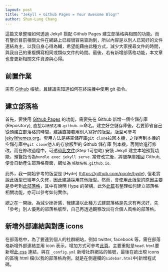 ```yaml
---
layout: post
title: "Jekyll + Github Pages = Your Awesome Blog!"
author: Shun-Lung Chang
---
```


<p class="message">
這篇文章整理如何透過 Jekyll 搭配 Github Pages 建立部落格與相關的功能。而有鑒於目前相關文件在網路上已經很容易查詢到，所以內容是以別人已寫好的文件連結為主，以我自身心得為輔，希望能藉由此種方式，減少大家搜尋文件的時間，與我自己的重複撰寫相同或類似文件的時間。最後，若有新增部落格功能，本文章也會更新相關文件資源與心得。
</p>

<!--more-->

## 前置作業

需有 [Github](https://github.com/) 帳號，且建議需知道如何在終端機中使用 git 指令。

## 建立部落格

首先，要使用 [Github Pages](https://pages.github.com/) 的功能，需要先在 Github 新增一個空儲存庫 (Repository), 直接以`帳號名稱.github.io`命名。建立好空儲存庫後，若要節省自己從頭建立部落格的時間，建議直接套用別人寫好的版型。版型可參考[jekyllthemes.org](jekyllthemes.org)。套用方法是將空儲存庫`git clone`拉回本機，之後再到本機的空儲存庫中`git clone`他人的存放版型的 Github 儲存庫 到本機，再開始進行修改。而在修改過程中，可透過[此文件](https://help.github.com/articles/setting-up-your-github-pages-site-locally-with-jekyll/)(Step 1可忽略) 安裝 Jekyll 建立本地預覽功能，預覽指令為`bundle exec jekyll serve`. 當修改完後，將儲存庫推回 Github, 便會自動產生部落格頁面，網址為 `帳號名稱.github.io`.

此外，我一開始參考的版型是 [Hyde] (https://github.com/poole/hyde), 但老實說此版型已經年久失修，因此建議採用其他版型。然而，會使用此版型的原因主要是參考到[此部落格](https://rhadow.github.io/2015/02/18/Jekyll-x-Github-x-Blog-Part1/)，其中有說明 Hype 的架構。此外[此篇](https://rhadow.github.io/2015/02/20/Jekyll-x-Github-x-Blog-Part2/)有整理如何建立部落格相關功能，亦可以參考如何實作。

總之在一開始，為減少挫折感，我建議以此種方式建部落格是先求有再求好，先「參考」別人優秀的部落格版型，自己再透過觀察改出符合個人風格的部落格。

## 新增外部連結與對應 icons

在部落格中，為了要連到個人的社群網站，例如 twitter, facebook 等，需在部落格新增外部連結並用 icon 表示。增加方式可參考[此頁](https://blog.r3bl.me/en/simple-social-media-links-jekyll/)。主要重點是`head.html`要新增[此 css](http://fontawesome.io/) 連結，與在 `_config.yml` 新增社群網站的帳號，最後在欲出現 icons 的區塊 html 檔(以我的部落格為例，就是在側邊欄的`sidebar.html`中)新增程式碼。




